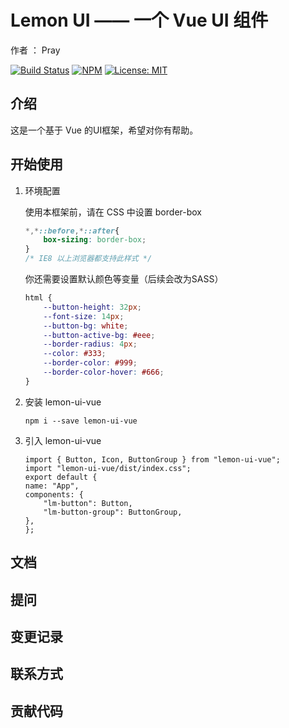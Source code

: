 # Lemon UI —— 一个 Vue UI 组件

作者 ： Pray

[![Build Status](https://travis-ci.org/wuwenbang/lemon-ui.svg?branch=master)](https://travis-ci.org/wuwenbang/lemon-ui)
[![NPM](https://nodei.co/npm/<package>.png)](https://npmjs.org/package/lemon-ui-vue)
[![License: MIT](https://img.shields.io/badge/License-MIT-yellow.svg)](https://opensource.org/licenses/MIT)

## 介绍

这是一个基于 Vue 的UI框架，希望对你有帮助。

## 开始使用

1. 环境配置
   
    使用本框架前，请在 CSS 中设置 border-box
    ```css
    *,*::before,*::after{
        box-sizing: border-box;
    }
    /* IE8 以上浏览器都支持此样式 */
    ```
    你还需要设置默认颜色等变量（后续会改为SASS）
    ```css
    html {
        --button-height: 32px;
        --font-size: 14px;
        --button-bg: white;
        --button-active-bg: #eee;
        --border-radius: 4px;
        --color: #333;
        --border-color: #999;
        --border-color-hover: #666;
    }
    ```
2. 安装 lemon-ui-vue
   ```
   npm i --save lemon-ui-vue
   ```
3. 引入 lemon-ui-vue
    ```
    import { Button, Icon, ButtonGroup } from "lemon-ui-vue";
    import "lemon-ui-vue/dist/index.css";
    export default {
    name: "App",
    components: {
        "lm-button": Button,
        "lm-button-group": ButtonGroup,
    },
    };
    ```


   
## 文档

## 提问

## 变更记录

## 联系方式

## 贡献代码


